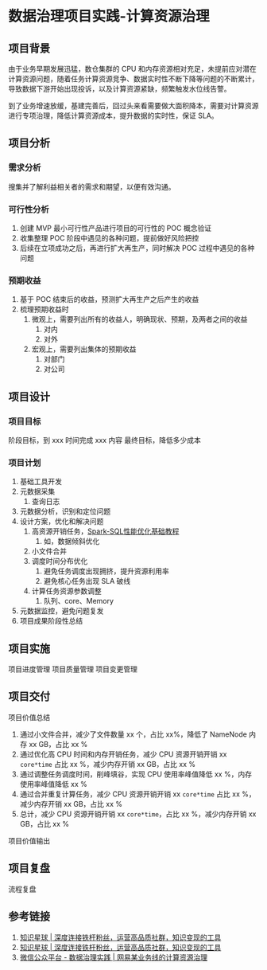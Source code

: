 # 数据治理项目实践-计算资源治理

## 项目背景

由于业务早期发展迅猛，数仓集群的 CPU 和内存资源相对充足，未提前应对潜在计算资源问题，随着任务计算资源竞争、数据实时性不断下降等问题的不断累计，导致数据下游开始出现投诉，以及计算资源紧缺，频繁触发水位线告警。

到了业务增速放缓，基建完善后，回过头来看需要做大面积降本，需要对计算资源进行专项治理，降低计算资源成本，提升数据的实时性，保证 SLA。

## 项目分析

### 需求分析

搜集并了解利益相关者的需求和期望，以便有效沟通。

### 可行性分析

1. 创建 MVP 最小可行性产品进行项目的可行性的 POC 概念验证
2. 收集整理 POC 阶段中遇见的各种问题，提前做好风险把控
3. 后续在立项成功之后，再进行扩大再生产，同时解决 POC 过程中遇见的各种问题

### 预期收益

1. 基于 POC 结束后的收益，预测扩大再生产之后产生的收益
2. 梳理预期收益时
	1. 微观上，需要列出所有的收益人，明确现状、预期，及两者之间的收益
		1. 对内
		2. 对外
	2. 宏观上，需要列出集体的预期收益
		1. 对部门
		2. 对公司

## 项目设计

### 项目目标

阶段目标，到 xxx 时间完成 xxx 内容
最终目标，降低多少成本

### 项目计划

1. 基础工具开发
2. 元数据采集
	1. 查询日志
3. 元数据分析，识别和定位问题
4. 设计方案，优化和解决问题
	1. 高资源开销任务，[Spark-SQL性能优化基础教程](work/component/Big-Data/Apache-Spark/library/SparkSQL/Spark-SQL性能优化基础教程.md)
		1. 如，数据倾斜优化
	2. 小文件合并
	3. 调度时间分布优化
		1. 避免任务调度出现拥挤，提升资源利用率
		2. 避免核心任务出现 SLA 破线
	4. 计算任务资源参数调整
		1. 队列、core、Memory
5. 元数据监控，避免问题复发
6. 项目成果阶段性总结

## 项目实施

项目进度管理
项目质量管理
项目变更管理

## 项目交付

项目价值总结
1. 通过小文件合并，减少了文件数量 xx 个，占比 xx%，降低了 NameNode 内存 xx GB，占比 xx %
2. 通过优化高 CPU  时间和内存开销任务，减少 CPU 资源开销开销 xx `core*time` 占比 xx %，减少内存开销 xx GB，占比 xx %
3. 通过调整任务调度时间，削峰填谷，实现 CPU 使用率峰值降低 xx %，内存使用率峰值降低 xx %
4. 通过合并重复计算任务，减少 CPU 资源开销开销 xx `core*time` 占比 xx %，减少内存开销 xx GB，占比 xx %
5. 总计，减少 CPU 资源开销开销 xx `core*time`，占比 xx %，减少内存开销 xx GB，占比 xx %

项目价值输出

## 项目复盘

流程复盘

## 参考链接

1. [知识星球 | 深度连接铁杆粉丝，运营高品质社群，知识变现的工具](https://articles.zsxq.com/id_ektnjwuuomn4.html)
2. [知识星球 | 深度连接铁杆粉丝，运营高品质社群，知识变现的工具](https://articles.zsxq.com/id_lubws2j0wfw4.html)
3. [微信公众平台 - 数据治理实践 | 网易某业务线的计算资源治理](https://mp.weixin.qq.com/s?__biz=MzIwNTUxNTI1Ng==&mid=2247490169&idx=1&sn=3ecc7a883cae410c5365fc4507fcc57d&scene=21#wechat_redirect)